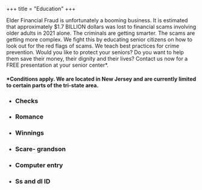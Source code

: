 +++
title = "Education"
+++

Elder Financial Fraud is unfortunately a booming business.  It is estimated that approximately $1.7 BILLION dollars was lost to financial scams involving older adults in 2021 alone.  The criminals are getting smarter.  The scams are getting more complex.  We fight this by educating senior citizens on how to look out for the red flags of scams.  We teach best practices for crime prevention. 
Would you like to protect your seniors?  Do you want to help them save their money, their dignity and their lives?   Contact us now for a FREE presentation at your senior center*.

#### *Conditions apply.  We are located in New Jersey and are currently limited to certain parts of the tri-state area.    

- ### Checks
- ### Romance
- ### Winnings
- ### Scare- grandson
- ### Computer entry
- ### Ss and dl ID
